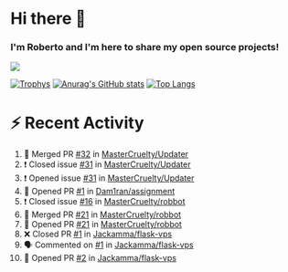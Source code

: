 # Hi there 👋
### I'm Roberto and I'm here to share my open source projects!

<img src="https://komarev.com/ghpvc/?username=mastercruelty&label=Profile views&color=0e75b6"><br>

[![Trophys](https://github-profile-trophy.vercel.app/?username=mastercruelty)](https://github.com/ryo-ma/github-profile-trophy)
[![Anurag's GitHub stats](https://github-readme-stats.vercel.app/api?username=mastercruelty&show_icons=true&theme=tokyonight)](https://github.com/anuraghazra/github-readme-stats)
[![Top Langs](https://github-readme-stats.vercel.app/api/top-langs/?username=mastercruelty&layout=compact)](https://github.com/anuraghazra/github-readme-stats)

# :zap: Recent Activity
<!--START_SECTION:activity-->
1. 🎉 Merged PR [#32](https://github.com/MasterCruelty/Updater/pull/32) in [MasterCruelty/Updater](https://github.com/MasterCruelty/Updater)
2. ❗️ Closed issue [#31](https://github.com/MasterCruelty/Updater/issues/31) in [MasterCruelty/Updater](https://github.com/MasterCruelty/Updater)
3. ❗️ Opened issue [#31](https://github.com/MasterCruelty/Updater/issues/31) in [MasterCruelty/Updater](https://github.com/MasterCruelty/Updater)
4. 💪 Opened PR [#1](https://github.com/Dam1ran/assignment/pull/1) in [Dam1ran/assignment](https://github.com/Dam1ran/assignment)
5. ❗️ Closed issue [#16](https://github.com/MasterCruelty/robbot/issues/16) in [MasterCruelty/robbot](https://github.com/MasterCruelty/robbot)
6. 🎉 Merged PR [#21](https://github.com/MasterCruelty/robbot/pull/21) in [MasterCruelty/robbot](https://github.com/MasterCruelty/robbot)
7. 💪 Opened PR [#21](https://github.com/MasterCruelty/robbot/pull/21) in [MasterCruelty/robbot](https://github.com/MasterCruelty/robbot)
8. ❌ Closed PR [#1](https://github.com/Jackamma/flask-vps/pull/1) in [Jackamma/flask-vps](https://github.com/Jackamma/flask-vps)
9. 🗣 Commented on [#1](https://github.com/Jackamma/flask-vps/issues/1) in [Jackamma/flask-vps](https://github.com/Jackamma/flask-vps)
10. 💪 Opened PR [#2](https://github.com/Jackamma/flask-vps/pull/2) in [Jackamma/flask-vps](https://github.com/Jackamma/flask-vps)
<!--END_SECTION:activity-->
